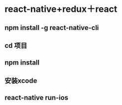 # react-native+redux＋react
## npm install -g react-native-cli
## cd 项目
## npm install 
## 安装xcode
##  react-native run-ios

